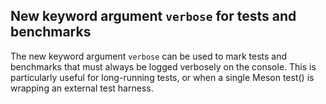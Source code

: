 ## New keyword argument `verbose` for tests and benchmarks

The new keyword argument `verbose` can be used to mark tests and benchmarks
that must always be logged verbosely on the console.  This is particularly
useful for long-running tests, or when a single Meson test() is wrapping
an external test harness.
